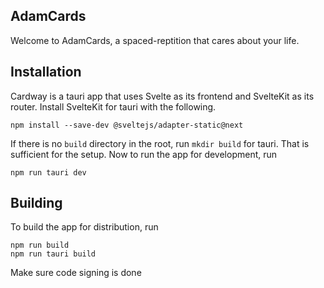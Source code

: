 ## AdamCards

Welcome to AdamCards, a spaced-reptition that cares about your life.

## Installation

Cardway is a tauri app that uses Svelte as its frontend and SvelteKit as its router. Install SvelteKit for tauri with the following.

```
npm install --save-dev @sveltejs/adapter-static@next
```



If there is no `build` directory in the root, run `mkdir build` for tauri. That is sufficient for the setup. Now to run the app for development, run

```
npm run tauri dev
```



## Building

To build the app for distribution, run

```
npm run build
npm run tauri build
```

Make sure code signing is done

